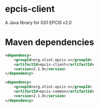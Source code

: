 # epcis-client
A Java library for GS1 EPCIS v2.0


# Maven dependencies
```xml
<dependency>
    <groupId>org.oliot.epcis-x</groupId>
    <artifactId>epcis-client</artifactId>
    <version>2.1.0</version>
</dependency>

<dependency>
    <groupId>org.oliot.epcis-x</groupId>
    <artifactId>epcis-common</artifactId>
    <version>2.1.0</version>
</dependency>
```
